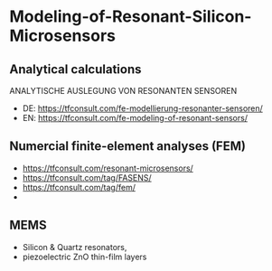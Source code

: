 # Modeling-of-Resonant-Silicon-Microsensors

## Analytical calculations 
ANALYTISCHE AUSLEGUNG VON RESONANTEN SENSOREN
- DE: https://tfconsult.com/fe-modellierung-resonanter-sensoren/
- EN: https://tfconsult.com/fe-modeling-of-resonant-sensors/

## Numercial finite-element analyses (FEM)
- https://tfconsult.com/resonant-microsensors/
- https://tfconsult.com/tag/FASENS/
- https://tfconsult.com/tag/fem/
- 

## MEMS 
- Silicon & Quartz resonators,
- piezoelectric ZnO thin-film layers
